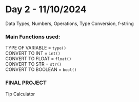 # Day 2 - 11/10/2024
Data Types, Numbers, Operations, Type Conversion, f-string

### Main Functions used:
TYPE OF VARIABLE = `type()`  
CONVERT TO INT = `int()`  
CONVERT TO FLOAT = `float()`  
CONVERT TO STR = `str()`  
CONVERT TO BOOLEAN = `bool()`  

### FINAL PROJECT
Tip Calculator